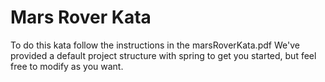 # Mars Rover Kata

To do this kata follow the instructions in the marsRoverKata.pdf
We've provided a default project structure with spring to get you started, but feel free to modify as you want.